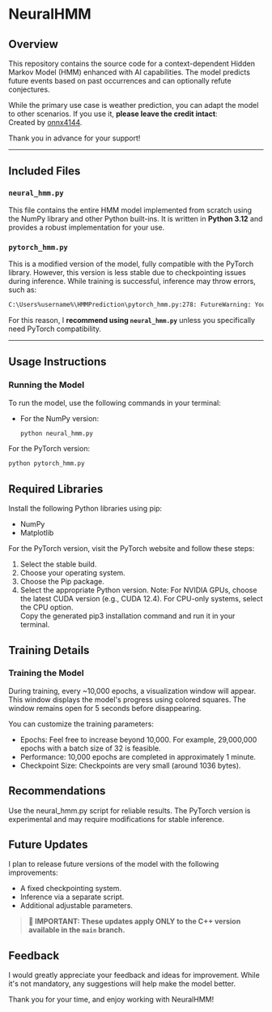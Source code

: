 # NeuralHMM

## Overview

This repository contains the source code for a context-dependent Hidden Markov Model (HMM) enhanced with AI capabilities. The model predicts future events based on past occurrences and can optionally refute conjectures. 

While the primary use case is weather prediction, you can adapt the model to other scenarios. If you use it, **please leave the credit intact**:  
Created by [onnx4144](https://www.instagram.com/onnx4144/).  

Thank you in advance for your support!

---

## Included Files

### `neural_hmm.py`
This file contains the entire HMM model implemented from scratch using the NumPy library and other Python built-ins. It is written in **Python 3.12** and provides a robust implementation for your use.

### `pytorch_hmm.py`
This is a modified version of the model, fully compatible with the PyTorch library. However, this version is less stable due to checkpointing issues during inference. While training is successful, inference may throw errors, such as:
```bash
C:\Users%username%\HMMPrediction\pytorch_hmm.py:278: FutureWarning: You are using torch.load with weights_only=False... AttributeError: 'collections.OrderedDict' object has no attribute 'predict_from_prompt'
```

For this reason, I **recommend using `neural_hmm.py`** unless you specifically need PyTorch compatibility.

---

## Usage Instructions

### Running the Model

To run the model, use the following commands in your terminal:

- For the NumPy version:  
  ```bash
  python neural_hmm.py
For the PyTorch version:
```bash
python pytorch_hmm.py
```
## Required Libraries
Install the following Python libraries using pip:
- NumPy
- Matplotlib

For the PyTorch version, visit the PyTorch website and follow these steps:
1. Select the stable build.
2. Choose your operating system.
3. Choose the Pip package.
4. Select the appropriate Python version.
Note: For NVIDIA GPUs, choose the latest CUDA version (e.g., CUDA 12.4). For CPU-only systems, select the CPU option.<br>
Copy the generated pip3 installation command and run it in your terminal.

## Training Details

### Training the Model
During training, every ~10,000 epochs, a visualization window will appear. This window displays the model's progress using colored squares. The window remains open for 5 seconds before disappearing.

You can customize the training parameters:
- Epochs: Feel free to increase beyond 10,000. For example, 29,000,000 epochs with a batch size of 32 is feasible.
- Performance: 10,000 epochs are completed in approximately 1 minute.
- Checkpoint Size: Checkpoints are very small (around 1036 bytes).

## Recommendations
Use the neural_hmm.py script for reliable results.
The PyTorch version is experimental and may require modifications for stable inference.

## Future Updates
I plan to release future versions of the model with the following improvements:  
- A fixed checkpointing system.
- Inference via a separate script.
- Additional adjustable parameters.

> **🔴 IMPORTANT: These updates apply ONLY to the C++ version available in the `main` branch.**  

## Feedback
I would greatly appreciate your feedback and ideas for improvement. While it's not mandatory, any suggestions will help make the model better.

Thank you for your time, and enjoy working with NeuralHMM!
